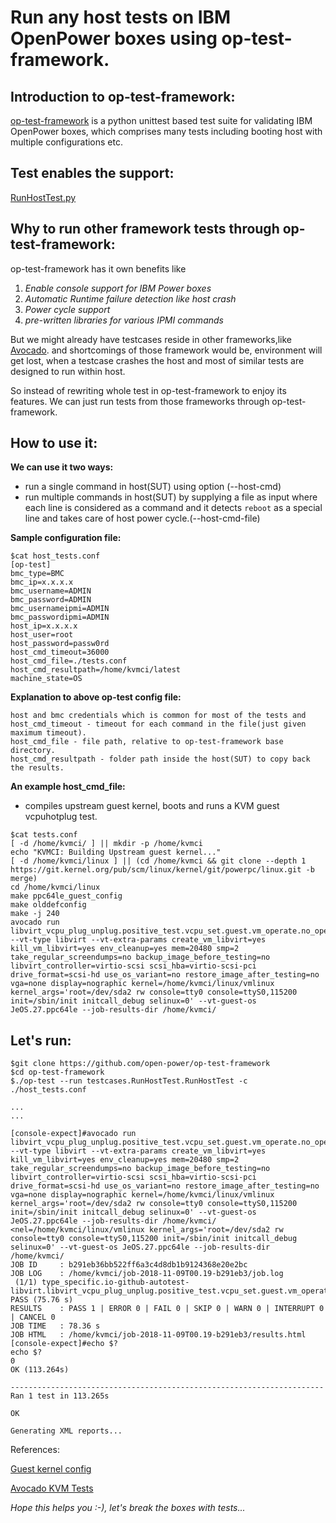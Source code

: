 # Run any host tests on IBM OpenPower boxes using op-test-framework.

## Introduction to op-test-framework:
[op-test-framework](https://github.com/open-power/op-test-framework) is a python unittest based test suite for validating IBM OpenPower boxes, which comprises many tests including booting host with multiple configurations etc.

## Test enables the support:
[RunHostTest.py](https://github.com/open-power/op-test-framework/blob/master/testcases/RunHostTest.py)

## Why to run other framework tests through op-test-framework:
op-test-framework has it own benefits like
1. _Enable console support for IBM Power boxes_
2. _Automatic Runtime failure detection like host crash_
3. _Power cycle support_
4. _pre-written libraries for various IPMI commands_

But we might already have testcases reside in other frameworks,like [Avocado](https://sathnaga.github.io/2018/05/17/testing-kvm-on-power-using-avocado-test.html).
and shortcomings of those framework would be, environment will get lost,
when a testcase crashes the host and most of similar tests are designed to run within host.

So instead of rewriting whole test in op-test-framework to enjoy its features.
 We can just run tests from those frameworks through op-test-framework.

## How to use it:

__We can use it two ways:__
* run a single command in host(SUT) using option (--host-cmd)
* run multiple commands in host(SUT) by supplying a file as input where each line is considered as a command and it detects `reboot` as a special line and takes care of host power cycle.(--host-cmd-file)

__Sample configuration file:__
```
$cat host_tests.conf
[op-test]
bmc_type=BMC
bmc_ip=x.x.x.x
bmc_username=ADMIN
bmc_password=ADMIN
bmc_usernameipmi=ADMIN
bmc_passwordipmi=ADMIN
host_ip=x.x.x.x
host_user=root
host_password=passw0rd
host_cmd_timeout=36000
host_cmd_file=./tests.conf
host_cmd_resultpath=/home/kvmci/latest
machine_state=OS
```

__Explanation to above op-test config file:__
```
host and bmc credentials which is common for most of the tests and
host_cmd_timeout - timeout for each command in the file(just given maximum timeout).
host_cmd_file - file path, relative to op-test-framework base directory.
host_cmd_resultpath - folder path inside the host(SUT) to copy back the results.
```

__An example host_cmd_file:__
* compiles upstream guest kernel, boots and runs a KVM guest vcpuhotplug test.
```
$cat tests.conf
[ -d /home/kvmci/ ] || mkdir -p /home/kvmci
echo "KVMCI: Building Upstream guest kernel..."
[ -d /home/kvmci/linux ] || (cd /home/kvmci && git clone --depth 1 https://git.kernel.org/pub/scm/linux/kernel/git/powerpc/linux.git -b merge)
cd /home/kvmci/linux
make ppc64le_guest_config
make olddefconfig
make -j 240
avocado run libvirt_vcpu_plug_unplug.positive_test.vcpu_set.guest.vm_operate.no_operation --vt-type libvirt --vt-extra-params create_vm_libvirt=yes kill_vm_libvirt=yes env_cleanup=yes mem=20480 smp=2 take_regular_screendumps=no backup_image_before_testing=no libvirt_controller=virtio-scsi scsi_hba=virtio-scsi-pci drive_format=scsi-hd use_os_variant=no restore_image_after_testing=no vga=none display=nographic kernel=/home/kvmci/linux/vmlinux kernel_args='root=/dev/sda2 rw console=tty0 console=ttyS0,115200 init=/sbin/init initcall_debug selinux=0' --vt-guest-os JeOS.27.ppc64le --job-results-dir /home/kvmci/
```

## Let's run:
```
$git clone https://github.com/open-power/op-test-framework
$cd op-test-framework
$./op-test --run testcases.RunHostTest.RunHostTest -c ./host_tests.conf

...
...

[console-expect]#avocado run libvirt_vcpu_plug_unplug.positive_test.vcpu_set.guest.vm_operate.no_operation --vt-type libvirt --vt-extra-params create_vm_libvirt=yes kill_vm_libvirt=yes env_cleanup=yes mem=20480 smp=2 take_regular_screendumps=no backup_image_before_testing=no libvirt_controller=virtio-scsi scsi_hba=virtio-scsi-pci drive_format=scsi-hd use_os_variant=no restore_image_after_testing=no vga=none display=nographic kernel=/home/kvmci/linux/vmlinux kernel_args='root=/dev/sda2 rw console=tty0 console=ttyS0,115200 init=/sbin/init initcall_debug selinux=0' --vt-guest-os JeOS.27.ppc64le --job-results-dir /home/kvmci/
<nel=/home/kvmci/linux/vmlinux kernel_args='root=/dev/sda2 rw console=tty0 console=ttyS0,115200 init=/sbin/init initcall_debug selinux=0' --vt-guest-os JeOS.27.ppc64le --job-results-dir /home/kvmci/
JOB ID     : b291eb36bb522ff6a3c4d8db1b9124368e20e2bc
JOB LOG    : /home/kvmci/job-2018-11-09T00.19-b291eb3/job.log
 (1/1) type_specific.io-github-autotest-libvirt.libvirt_vcpu_plug_unplug.positive_test.vcpu_set.guest.vm_operate.no_operation:  PASS (75.76 s)
RESULTS    : PASS 1 | ERROR 0 | FAIL 0 | SKIP 0 | WARN 0 | INTERRUPT 0 | CANCEL 0
JOB TIME   : 78.36 s
JOB HTML   : /home/kvmci/job-2018-11-09T00.19-b291eb3/results.html
[console-expect]#echo $?
echo $?
0
OK (113.264s)

----------------------------------------------------------------------
Ran 1 test in 113.265s

OK

Generating XML reports...
```

References:

[Guest kernel config](http://patchwork.ozlabs.org/patch/994647/)

[Avocado KVM Tests](https://sathnaga.github.io/2018/05/17/testing-kvm-through-libvirt-environment.html)

_Hope this helps you :-), let's break the boxes with tests..._
